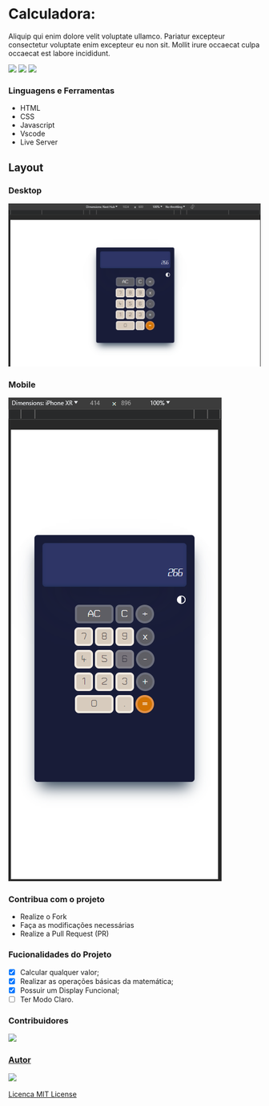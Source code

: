 # Calculadora:

Aliquip qui enim dolore velit voluptate ullamco. Pariatur excepteur consectetur voluptate enim excepteur eu non sit. Mollit irure occaecat culpa occaecat est labore incididunt.

<img src="https://img.shields.io/github/stars/jessicamedeirosp/PROJETO-CSS?style=social">
<img src="https://img.shields.io/github/issues-pr-raw/jessicamedeirosp/PROJETO-CSS?style=social">
<img src="https://img.shields.io/github/issues-closed/jessicamedeirosp/PROJETO-CSS?style=social">


### Linguagens e Ferramentas

- HTML
- CSS
- Javascript
- Vscode
- Live Server

## Layout

### Desktop

<img src="Screenshot 2023-10-06 191801.png"/>

### Mobile

<img src="Screenshot 2023-10-06 191515.png" />


### Contribua com o projeto

- Realize o Fork
- Faça as modificações necessárias
- Realize a Pull Request (PR)

### Fucionalidades do Projeto

- [x] Calcular qualquer valor;
- [x] Realizar as operações básicas da matemática;
- [x] Possuir um Display Funcional;
- [ ] Ter Modo Claro.

### Contribuidores

<a href="https://github.com/birasants">
<img src="https://avatars.githubusercontent.com/u/113365850?v=4" width="70px" />

### Autor

<a href="https://github.com/birasants">
<img src="https://avatars.githubusercontent.com/u/113365850?v=4" width="70px" />
</a>

[Licenca MIT License](http://creativecommons.org/licenses/by)
